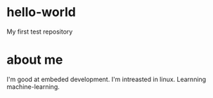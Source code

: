 # hello-world
My first test repository

# about me
I'm good at embeded development.
I'm intreasted in linux.
Learnning machine-learning.

